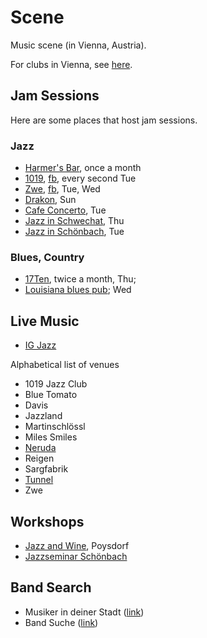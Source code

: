 # Scene

Music scene (in Vienna, Austria).

For clubs in Vienna, see [here](http://austria.alensiljak.tk/entertainment/music).

## Jam Sessions

Here are some places that host jam sessions.

### Jazz

- [Harmer's Bar](https://www.facebook.com/groups/755242204543045/), once a month
- [1019](https://www.1019jazzclub.at/), [fb](https://www.facebook.com/1019jazzclub/), every second Tue
- [Zwe](http://www.zwe.cc/), [fb](https://www.facebook.com/jazzcafezwe/), Tue, Wed
- [Drakon](https://www.facebook.com/Drakon-386418171399681/), Sun
- [Cafe Concerto](http://www.cafeconcerto.at/), Tue
- [Jazz in Schwechat](http://www.jazzinschwechat.at/), Thu
- [Jazz in Schönbach](https://www.xing.com/communities/posts/schoenbach-jam-session-in-wien-1000959277), Tue

### Blues, Country

- [17Ten](http://www.17ten.at/termine.html), twice a month, Thu;
- [Louisiana blues pub](https://blues.at/termine/); Wed

## Live Music

- [IG Jazz](http://www.ig-jazz.at/)

Alphabetical list of venues

- 1019 Jazz Club
- Blue Tomato
- Davis
- Jazzland
- Martinschlössl
- Miles Smiles
- [Neruda](https://www.neruda.at/)
- Reigen
- Sargfabrik
- [Tunnel](http://www.tunnel-vienna-live.at/)
- Zwe

## Workshops

- [Jazz and Wine](http://www.jazzandwine.at/), Poysdorf
- [Jazzseminar Schönbach](http://www.fredwork.at/jazzseminar/)

## Band Search

- Musiker in deiner Stadt ([link](https://www.musiker-in-deiner-stadt.at/))
- Band Suche ([link](http://www.bandsuche.at/))
